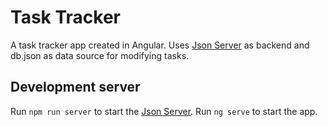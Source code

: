 # Task Tracker

A task tracker app created in Angular. Uses [Json Server](https://www.npmjs.com/package/json-server) as backend and db.json as data source for modifying tasks.

## Development server

Run `npm run server` to start the [Json Server](https://www.npmjs.com/package/json-server).
Run `ng serve` to start the app.

